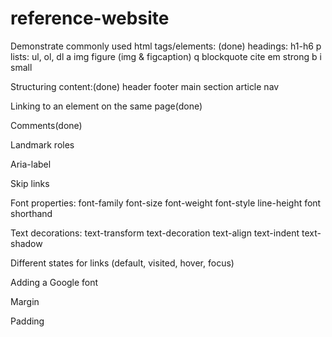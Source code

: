 # reference-website
Demonstrate commonly used html tags/elements: (done)
    headings: h1-h6
    p
    lists: ul, ol, dl
    a
    img
    figure (img & figcaption)
    q
    blockquote
    cite
    em
    strong
    b
    i
    small

Structuring content:(done)
    header
    footer
    main
    section
    article
    nav

Linking to an element on the same page(done)

Comments(done)

Landmark roles

Aria-label

Skip links

Font properties:
    font-family
    font-size
    font-weight
    font-style
    line-height
    font shorthand

Text decorations:
    text-transform
    text-decoration
    text-align
    text-indent
    text-shadow

Different states for links (default, visited, hover, focus)

Adding a Google font

Margin

Padding